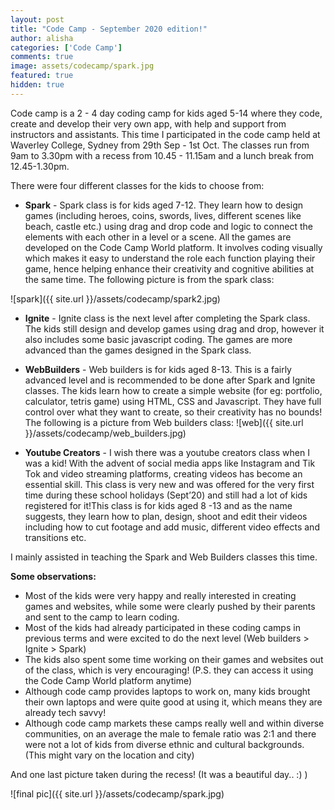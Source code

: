 ```yaml
---
layout: post
title: "Code Camp - September 2020 edition!"
author: alisha
categories: ['Code Camp']
comments: true
image: assets/codecamp/spark.jpg
featured: true
hidden: true
---
```


Code camp​ is a 2 - 4 day coding camp for kids aged 5-14 where they code, 
create and develop their very own app, with help and support from instructors 
and assistants. This time I participated in the code camp held at Waverley College,
Sydney from 29th Sep - 1st Oct. The classes run from 9am to 3.30pm with a recess 
from 10.45 - 11.15am and a lunch break from 12.45-1.30pm.

There were four different classes for the kids to choose from:

- **Spark​** - Spark class is for kids aged 7-12. They learn how to design games 
(including heroes, coins, swords, lives, different scenes like beach, castle etc.) 
using drag and drop code and logic to connect the elements with each other in a level 
or a scene. All the games are developed on the Code Camp World platform.
It involves coding visually which makes it easy to understand the role each
 function playing their game, hence helping enhance their creativity and cognitive 
 abilities at the same time. The following picture is from the spark class:
 
![spark]({{ site.url }}/assets/codecamp/spark2.jpg)
 
- **Ignite​** - Ignite class is the next level after completing the Spark class. 
The kids still design and develop games using drag and drop, however it also
 includes some basic javascript coding. The games are more advanced than the
  games designed in the Spark class.
  
- **WebBuilders​** - Web builders is for kids aged 8-13. This is a fairly advanced 
level and is recommended to be done after Spark and Ignite classes. The kids learn how to create a
simple website (for eg: portfolio, calculator, tetris game) using HTML, CSS and Javascript.
 They have full control over what they want to create, so their creativity has no bounds!
 The following is a picture from Web builders class:
 ![web]({{ site.url }}/assets/codecamp/web_builders.jpg)
 
- **Youtube Creators​** - I wish there was a youtube creators class when I was a kid! 
With the advent of social media apps like Instagram and Tik Tok and video streaming platforms,
 creating videos has become an essential skill. This class is very new and was offered for 
 the very first time during these school holidays (Sept’20) and still had a lot of kids
  registered for it!This class is for kids aged 8 -13 and as the name suggests, they
   learn how to plan, design, shoot and edit their videos including how to cut footage and
    add music, different video effects and transitions etc.
    
I mainly assisted in teaching the Spark and Web Builders classes this time.

**Some observations:**
 
 - Most of the kids were very happy and really interested in creating games and websites,
 while some were clearly pushed by their parents and sent to the camp to learn coding.
 - Most of the kids had already participated in these coding camps in previous terms and were excited to do the next level (Web builders > Ignite > Spark)
- The kids also spent some time working on their games and websites out of the class, which is very
 encouraging! (P.S. they can access it using the Code Camp World platform anytime)
 - Although code camp provides laptops to work on, many kids brought their own laptops
  and were quite good at using it, which means they are already tech savvy!
  - Although code camp markets these camps really well and within diverse communities,
   on an average the male to female ratio was 2:1 and there were not a lot of kids 
   from diverse ethnic and cultural backgrounds. (This might vary on the location and city)
   
And one last picture taken during the recess! (It was a beautiful day.. :) )

 ![final pic]({{ site.url }}/assets/codecamp/spark.jpg)

